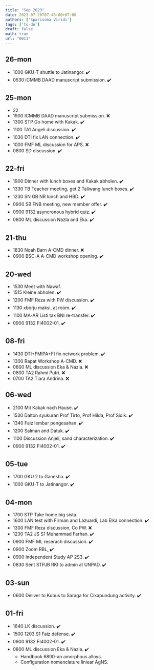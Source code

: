 ```yaml
---
title: "Sep 2023"
date: 2023-07-28T07:46:00+07:00
authors: ['Sparisoma Viridi']
tags: ['to-do']
draft: false
math: true
url: "0011"
---
```

## 26-mon
+ 1000 GKU-T shuttle to Jatinangor. :heavy_check_mark:
+ 0530 ICMMB DAAD manuscript submission. :heavy_check_mark:


## 25-mon
+ 22
+ 1900 ICMMB DAAD manuscript submission. :x:
+ 1300 STP Go home with Kakak. :heavy_check_mark:
+ 1100 TA1 Angeli discussion. :heavy_check_mark:
+ 1030 DTI fix LAN connection. :heavy_check_mark:
+ 1000 FMF ML discussion for APS. :x:
+ 0800 SD discussion. :heavy_check_mark:


## 22-fri
+ 1900 Dinner with lunch boxes and Kakak abholen. :heavy_check_mark:
+ 1330 TB Teacher meeting, get 2 Taliwang lunch boxes. :heavy_check_mark:
+ 1230 SN GB NR lunch and HBD. :heavy_check_mark:
+ 0900 SB FNB meeting, new member offer. :heavy_check_mark:
+ 0900 9132 asyncronous hybrid quiz. :heavy_check_mark:
+ 0800 ML discussion Nazla and Eka. :heavy_check_mark:


## 21-thu
+ 1830 Noah Barn A-CMD dinner. :x:
+ 0900 BSC-A A-CMD workshop opening. :heavy_check_mark:

## 20-wed
+ 1530 Meet with Nawaf.
+ 1515 Kleine abholen. :heavy_check_mark:
+ 1200 FMF Reza with PW discussion. :heavy_check_mark:
+ 1130 xborju maksi, at room. :heavy_check_mark:
+ 1100 MA-AR Listi tax BNI re-transfer. :heavy_check_mark:
+ 0900 9132 FI4002-01. :heavy_check_mark:


## 08-fri
+ 1430 DTI+FMIPA+FI fix network problem. :heavy_check_mark:
+ 1300 Rapat Workshop A-CMD. :x:
+ 0800 ML discussion Eka & Nazla. :x:
+ 0800 TA2 Rahmi Putri. :x:
+ 0700 TA2 Tiara Andrina. :x:


## 06-wed
+ 2100 Mit Kakak nach Hause. :heavy_check_mark:
+ 1530 Dalton syukuran Prof Tirto, Prof Hilda, Prof Sidik. :heavy_check_mark:
+ 1340 Faiz lembar pengesahan. :heavy_check_mark:
+ 1200 Salman and Datuk. :heavy_check_mark:
+ 1100 Discussion Anjeli, sand characterization. :heavy_check_mark:
+ 0900 9132 FI4002-01. :heavy_check_mark:


## 05-tue
+ 1700 GKU 2 to Ganesha. :heavy_check_mark:
+ 1000 GKU-T to Jatinangor. :heavy_check_mark:


## 04-mon
+ 1700 STP Take home big sista.
+ 1600 LAN test with Firman and Lazuardi, Lab Elka connection. :heavy_check_mark:
+ 1300 FMF Reza discussion, Co PW. :x:
+ 1230 TA2 JS S1 Muhammad Farhan. :heavy_check_mark:
+ 0900 FMF ML reserach discussion. :heavy_check_mark:
+ 0900 Zoom RBL[.](https://itb-ac-id.zoom.us/j/92490315974) :heavy_check_mark:
+ 0900 Independent Study AP 2S3. :heavy_check_mark:
+ 0830 Sent STPJB RKI to admin at UNPAD. :heavy_check_mark:


## 03-sun
+ 0600 Deliver to Kubus to Saraga for Cikapundung activity. :heavy_check_mark:


## 01-fri
+ 1640 LK discussion. :heavy_check_mark:
+ 1500 1203 S1 Faiz defense. :heavy_check_mark:
+ 0900 9132 FI4002-01. :heavy_check_mark:
+ 0800 ML discussion Eka & Nazla. :heavy_check_mark:
  - Handbook 6800-an amorphous alloys.
  - Configuration nomenclature liniear AgNS.
